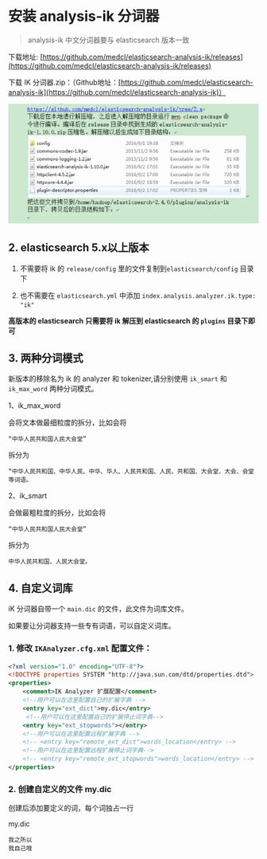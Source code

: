 # 安装 analysis-ik 分词器

> analysis-ik 中文分词器要与 elasticsearch 版本一致

下载地址: [https://github.com/medcl/elasticsearch-analysis-ik/releases](https://github.com/medcl/elasticsearch-analysis-ik/releases)

下载 IK 分词器.zip：（Github地址：[https://github.com/medcl/elasticsearch-analysis-ik](https://github.com/medcl/elasticsearch-analysis-ik)）

![image](..\images\04.png)

## 2. elasticsearch 5.x以上版本

1. 不需要将 ik 的 `release/config` 里的文件复制到`elasticsearch/config` 目录下

2. 也不需要在 `elasticsearch.yml` 中添加 `index.analysis.analyzer.ik.type: "ik"`

**高版本的 elasticsearch 只需要将 ik 解压到 elasticsearch 的 `plugins` 目录下即可**

## 3. 两种分词模式

新版本的移除名为 ik 的 analyzer 和 tokenizer,请分别使用 `ik_smart` 和 `ik_max_word` 两种分词模式。

1、ik_max_word

会将文本做最细粒度的拆分，比如会将

```text
“中华人民共和国人民大会堂”
```

拆分为

```text
“中华人民共和国、中华人民、中华、华人、人民共和国、人民、共和国、大会堂、大会、会堂等词语。
```

2、ik_smart

会做最粗粒度的拆分，比如会将

```text
“中华人民共和国人民大会堂”
```

拆分为

```text
中华人民共和国、人民大会堂。
```

## 4. 自定义词库

iK 分词器自带一个 `main.dic` 的文件，此文件为词库文件。

如果要让分词器支持一些专有词语，可以自定义词库。

### 1. 修改 `IKAnalyzer.cfg.xml` 配置文件：

```xml
<?xml version="1.0" encoding="UTF-8"?>
<!DOCTYPE properties SYSTEM "http://java.sun.com/dtd/properties.dtd">
<properties>
	<comment>IK Analyzer 扩展配置</comment>
	<!--用户可以在这里配置自己的扩展字典 -->
	<entry key="ext_dict">my.dic</entry>
	 <!--用户可以在这里配置自己的扩展停止词字典-->
	<entry key="ext_stopwords"></entry>
	<!--用户可以在这里配置远程扩展字典 -->
	<!-- <entry key="remote_ext_dict">words_location</entry> -->
	<!--用户可以在这里配置远程扩展停止词字典-->
	<!-- <entry key="remote_ext_stopwords">words_location</entry> -->
</properties>
```

### 2. 创建自定义的文件 my.dic

创建后添加要定义的词，每个词独占一行

my.dic

```text
我之所以
我自己哦
```
